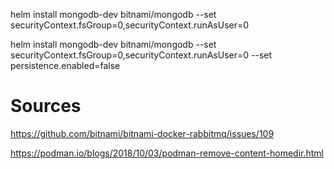 


helm install mongodb-dev bitnami/mongodb --set securityContext.fsGroup=0,securityContext.runAsUser=0

helm install mongodb-dev bitnami/mongodb --set securityContext.fsGroup=0,securityContext.runAsUser=0 --set persistence.enabled=false

# Sources

https://github.com/bitnami/bitnami-docker-rabbitmq/issues/109



https://podman.io/blogs/2018/10/03/podman-remove-content-homedir.html